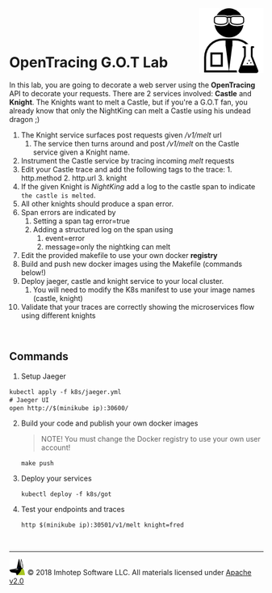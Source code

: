 <img src="../assets/lab.png" align="right" width="auto" height="128"/>

<br/>
<br/>
<br/>

# OpenTracing G.O.T Lab

In this lab, you are going to decorate a web server using the **OpenTracing** API to
decorate your requests. There are 2 services involved: **Castle** and **Knight**. The
Knights want to melt a Castle, but if you're a G.O.T fan, you already
know that only the NightKing can melt a Castle using his undead dragon ;)

1. The Knight service surfaces post requests given */v1/melt* url
   1. The service then turns around and post */v1/melt* on the Castle service
      given a Knight name.
1. Instrument the Castle service by tracing incoming *melt* requests
  1. Edit your Castle trace and add the following tags to the trace:
    1. http.method
    2. http.url
    3. knight
1. If the given Knight is *NightKing* add a log to the castle span to indicate
   `the castle is melted`.
1. All other knights should produce a span error.
1. Span errors are indicated by
   1. Setting a span tag error=true
   1. Adding a structured log on the span using
      1. event=error
      2. message=only the nightking can melt
1. Edit the provided makefile to use your own docker **registry**
1. Build and push new docker images using the Makefile (commands below!)
1. Deploy jaeger, castle and knight service to your local cluster.
   1. You will need to modify the K8s manifest to use your image names (castle, knight)
1. Validate that your traces are correctly showing the microservices flow using
   different knights

<br/>

## Commands

1. Setup Jaeger

  ```shell
  kubectl apply -f k8s/jaeger.yml
  # Jaeger UI
  open http://$(minikube ip):30600/
  ```

2. Build your code and publish your own docker images

   > NOTE! You must change the Docker registry to use your own user account!

    ```shell
    make push
    ```

1. Deploy your services

    ```shell
    kubectl deploy -f k8s/got
    ```

1. Test your endpoints and traces

   ```shell
   http $(minikube ip):30501/v1/melt knight=fred
   ```

<br/>

---
<img src="../assets/imhotep_logo.png" width="32" height="auto"/> © 2018 Imhotep Software LLC.
All materials licensed under [Apache v2.0](http://www.apache.org/licenses/LICENSE-2.0)
